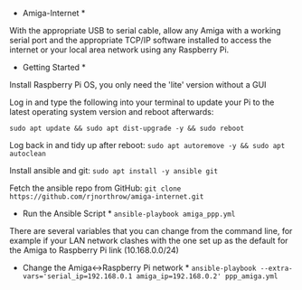 * Amiga-Internet *

With the appropriate USB to serial cable, allow any Amiga with a working serial port and the appropriate TCP/IP software installed to access the internet or your local area network using any Raspberry Pi.

* Getting Started *

Install Raspberry Pi OS, you only need the 'lite' version without a GUI

Log in and type the following into your terminal to update your Pi to the latest operating system version and reboot afterwards:
```
sudo apt update && sudo apt dist-upgrade -y && sudo reboot
```

Log back in and tidy up after reboot:
`sudo apt autoremove -y && sudo apt autoclean`

Install ansible and git:
`sudo apt install -y ansible git`

Fetch the ansible repo from GitHub:
`git clone https://github.com/rjnorthrow/amiga-internet.git`

* Run the Ansible Script *
`ansible-playbook amiga_ppp.yml`

There are several variables that you can change from the command line, for example if your LAN network clashes with the one set up as the default for the Amiga to Raspberry Pi link (10.168.0.0/24)

* Change the Amiga<->Raspberry Pi network *
`ansible-playbook --extra-vars='serial_ip=192.168.0.1 amiga_ip=192.168.0.2' ppp_amiga.yml`
